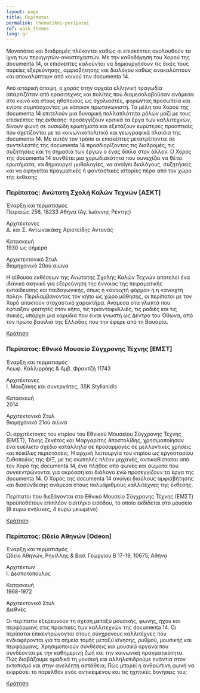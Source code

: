 ```yaml
---
layout: page
title: Περίπατοι
permalink: thematikoi-peripatoi
ref: walk_themes
lang: gr
---
```


Μονοπάτια και διαδρομές πλέκονται καθώς οι επισκέπτες ακολουθούν τα ίχνη των περιηγητών-αναστοχαστών. Με την καθοδήγηση του Χορού της documenta 14, οι επισκέπτες καλούνται να δημιουργήσουν τις δικές τους πορείες εξερεύνησης, αμφισβήτησης και διαλόγου καθώς ανακαλύπτουν και αποκαλύπτουν από κοινού την documenta 14.

Από ιστορική άποψη, ο χορός στην αρχαία ελληνική τραγωδία απαρτιζόταν από ερασιτέχνες και πολίτες που διαμεσολαβούσαν ανάμεσα στο κοινό και στους ηθοποιούς ως σχολιαστές, φορώντας προσωπεία και ενίοτε συμπάσχοντας με κάποιον πρωταγωνιστή. Τα μέλη του Χορού της documenta 14 επιτελούν μια δυναμική πολλαπλότητα ρόλων μαζί με τους επισκέπτες της έκθεσης: προσεγγίζουν κριτικά τα έργα των καλλιτεχνών, δίνουν φωνή σε ουσιώδη ερωτήματα και εξετάζουν ευρύτερες προοπτικές που σχετίζονται με τα κοινωνικοπολιτικά και γεωγραφικά πλαίσια της documenta 14. Με αυτόν τον τρόπο οι επισκέπτες μετατρέπονται σε συντελεστές της documenta 14 προσδιορίζοντας τις διαδρομές, τις συζητήσεις και τη σημασία των έργων ο ένας δίπλα στον άλλον. Ο Χορός της documenta 14 συνθέτει μια χορωδιακότητα που συνεχίζει να θέτει ερωτήματα, να δημιουργεί μυθολογίες, να ανοίγει διαλόγους, συζητήσεις και να αφηγείται πραγματικές ή φανταστικές ιστορίες πέρα από τον χώρο της έκθεσης

### Περίπατος: Ανώτατη Σχολή Καλών Τεχνών [ΑΣΚΤ]

Έναρξη και τερματισμός <br>
Πειραιώς 256, 18233 Αθήνα (Αγ. Ιωάννης Ρέντης)

Αρχιτέκτονες <br>
Δ. και Σ. Αντωνακάκη; Αριστείδης Αντονάς

Κατασκευή <br>
1930 ως σήμερα

Αρχικτεκτονικό Στυλ <br>
Βιομηχανικό 20ού αιώνα

Η αίθουσα εκθέσεων της Ανώτατης Σχολής Καλών Τεχνών αποτελεί ένα ιδανικό σκηνικό για εξερεύνηση της έννοιας της πειραματικής εκπαίδευσης και παιδαγωγικής, όπως η «ανοιχτή φόρμα» ή η «ανοιχτή πόλη». Περιλαμβάνοντας τον κήπο ως χώρο μάθησης, οι περίπατοι με τον Χορό αποκτούν στοχαστικό χαρακτήρα. Ανάμεσα στα γλυπτά που έφτιαξαν φοιτητές στον κήπο, τις τριανταφυλλιές, τις ροδιές και τις συκιές, υπάρχει μια καρυδιά που είναι γνωστή ως Δέντρο του Όθωνα, από τον πρώτο βασιλιά της Ελλάδας που την έφερε από τη Βαυαρία. 

<a href="peripatoi" class="text-underline">Κράτηση</a>

### Περίπατος: Εθνικό Μουσείο Σύγχρονης Τέχνης [ΕΜΣΤ]

Έναρξη και τερματισμός <br>
Λεωφ. Καλλιρρόης & Αμβ. Φραντζή 11743 

Αρχιτέκτονες <br>
Ι. Μουζάκης και συνεργάτες, 3SK Stylianidis

Κατασκευή <br>
2014

Αρχιτεκτονικό Στυλ <br>
Βιομηχανικό 21ού αιώνα

Οι αρχιτέκτονες του κτιρίου του Εθνικού Μουσείου Σύγχρονης Τέχνης (ΕΜΣΤ), Τάκης Ζενέτος και Μαργαρίτης Αποστολίδης, χρησιμοποίησαν ένα ευέλικτο σχέδιο κατάλληλο σε προσαρμογές σε μελλοντικές χρήσεις και ποικίλες περιστάσεις. Η αρχική λειτουργία του κτιρίου ως εργοστασίου ζυθοποιίας της ΦΙΞ, με τις σιωπηλές πλέον μηχανές, αντικαθίσταται από τον Χορό της documenta 14, ένα πλήθος από φωνές και σώματα που συγκεντρώνονται για ακρόαση και διάλογο ενώ προσεγγίζουν τα έργα της documenta 14. Ο Χορός της documenta 14 ανοίγει διαύλους αμφισβήτησης και διασύνδεσης ανάμεσα στους πολυάριθμους καλλιτέχνες της έκθεσης. 

Περίπατοι που διεξάγονται στο Εθνικό Μουσείο Σύγχρονης Τέχνης (ΕΜΣΤ) προϋποθέτουν επιπλέον εισιτήριο εισόδου, το οποίο εκδίδεται στο μουσείο (8 ευρώ ενήλικες, 4 ευρώ μειωμένο)

<a href="peripatoi" class="text-underline">Κράτηση</a>

### Περίπατος: Ωδείο Αθηνών [Odeon]

Έναρξη και τερματισμός <br>
Ωδείο Αθηνών, Ρηγίλλης & Βασ. Γεωργίου Β 17-19, 10675, Αθήνα 

Αρχιτέκτων <br>
Ι. Δεσποτόπουλος

Κατασκευή <br>
1968-1972

Αρχιτεκτονικό Στυλ <br>
Διεθνές

Οι περίπατοι εξερευνούν τη σχέση μεταξύ μουσικής, φωνής, ήχου και περφόρμανς στις πρακτικές των καλλιτεχνών της documenta 14. Οι περίπατοι επικεντρώνονται στους σύγχρονους καλλιτέχνες που ενδιαφέρονται για τα σημεία τομής μεταξύ κίνησης, ρυθμού, μουσικής και περφόρμανς. Χρησιμοποιούν συνθέσεις και μουσικά όργανα που συνδέονται με την καθημερινή ζωή και την κοινωνική πραγματικότητα. Πώς διαβάζουμε ομαδικά τη μουσική και αλληλεπιδρούμε ενάντια στον εκτοπισμό και στην ανελέητη αστάθεια; Πώς μπορεί η ανθρώπινη φωνή να εκφράσει το παρελθόν ενός αντικειμένου και τις ηχητικές δονήσεις του;

<a href="peripatoi" class="text-underline">Κράτηση</a>
